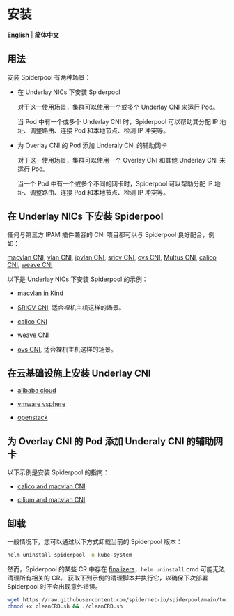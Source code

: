 # 安装

[**English**](./install.md) | **简体中文**

## 用法

安装 Spiderpool 有两种场景：

- 在 Underlay NICs 下安装 Spiderpool

    对于这一使用场景，集群可以使用一个或多个 Underlay CNI 来运行 Pod。

    当 Pod 中有一个或多个 Underlay CNI 时，Spiderpool 可以帮助其分配 IP 地址、调整路由、连接 Pod 和本地节点、检测 IP 冲突等。

- 为 Overlay CNI 的 Pod 添加 Underaly CNI 的辅助网卡

    对于这一使用场景，集群可以使用一个 Overlay CNI 和其他 Underlay CNI 来运行 Pod。

    当一个 Pod 中有一个或多个不同的网卡时，Spiderpool 可以帮助分配 IP 地址、调整路由、连接 Pod 和本地节点、检测 IP 冲突等。

## 在 Underlay NICs 下安装 Spiderpool

任何与第三方 IPAM 插件兼容的 CNI 项目都可以与 Spiderpool 良好配合，例如：

[macvlan CNI](https://github.com/containernetworking/plugins/tree/main/plugins/main/macvlan),
[vlan CNI](https://github.com/containernetworking/plugins/tree/main/plugins/main/vlan),
[ipvlan CNI](https://github.com/containernetworking/plugins/tree/main/plugins/main/ipvlan),
[sriov CNI](https://github.com/k8snetworkplumbingwg/sriov-cni),
[ovs CNI](https://github.com/k8snetworkplumbingwg/ovs-cni),
[Multus CNI](https://github.com/k8snetworkplumbingwg/multus-cni),
[calico CNI](https://github.com/projectcalico/calico),
[weave CNI](https://github.com/weaveworks/weave)

以下是 Underlay NICs 下安装 Spiderpool 的示例：

- [macvlan in Kind](./underlay/get-started-kind-zh_CN.md)

- [SRIOV CNI](./underlay/get-started-sriov-zh_CN.md), 适合裸机主机这样的场景。

- [calico CNI](./underlay/get-started-calico-zh_CN.md)

- [weave CNI](./underlay/get-started-weave-zh_CN.md)

- [ovs CNI](./underlay/get-started-ovs-zh_CN.md), 适合裸机主机这样的场景。

## 在云基础设施上安装 Underlay CNI

- [alibaba cloud](./cloud/get-started-alibaba.md)

- [vmware vsphere](./cloud/get-started-vmware.md)

- [openstack](./cloud/get-started-openstack.md)

## 为 Overlay CNI 的 Pod 添加 Underaly CNI 的辅助网卡

以下示例是安装 Spiderpool 的指南：

- [calico and macvlan CNI](./overlay/get-started-calico.md)

- [cilium and macvlan CNI](./overlay/get-started-cilium.md)

## 卸载

一般情况下，您可以通过以下方式卸载当前的 Spiderpool 版本：

```bash
helm uninstall spiderpool -n kube-system
```

然而，Spiderpool 的某些 CR 中存在 [finalizers](https://kubernetes.io/docs/concepts/overview/working-with-objects/finalizers/)，`helm uninstall` cmd 可能无法清理所有相关的 CR。 获取下列示例的清理脚本并执行它，以确保下次部署 Spiderpool 时不会出现意外错误。

```bash
wget https://raw.githubusercontent.com/spidernet-io/spiderpool/main/tools/scripts/cleanCRD.sh
chmod +x cleanCRD.sh && ./cleanCRD.sh
```
